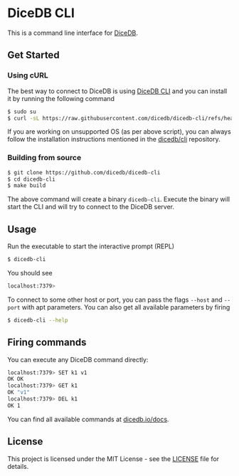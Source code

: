# DiceDB CLI

This is a command line interface for [DiceDB](https://dicedb.io).

## Get Started

### Using cURL

The best way to connect to DiceDB is using [DiceDB CLI](https://github.com/dicedb/dicedb-cli) and you can install it by running the following command

```bash
$ sudo su
$ curl -sL https://raw.githubusercontent.com/dicedb/dicedb-cli/refs/heads/master/install.sh | sh
```

If you are working on unsupported OS (as per above script), you can always follow the installation instructions mentioned in the [dicedb/cli](https://github.com/dicedb/dicedb-cli) repository.

### Building from source

```sh
$ git clone https://github.com/dicedb/dicedb-cli
$ cd dicedb-cli
$ make build
```

The above command will create a binary `dicedb-cli`. Execute the binary will
start the CLI and will try to connect to the DiceDB server.

## Usage

Run the executable to start the interactive prompt (REPL)

```bash
$ dicedb-cli
```

You should see

```sh
localhost:7379>
```

To connect to some other host or port, you can pass the flags `--host` and `--port` with apt parameters.
You can also get all available parameters by firing

```sh
$ dicedb-cli --help
```

## Firing commands

You can execute any DiceDB command directly:

```bash
localhost:7379> SET k1 v1
OK OK
localhost:7379> GET k1
OK "v1"
localhost:7379> DEL k1
OK 1
```

You can find all available commands at [dicedb.io/docs](https://dicedb.io/docs).

## License

This project is licensed under the MIT License - see the [LICENSE](LICENSE) file for details.
